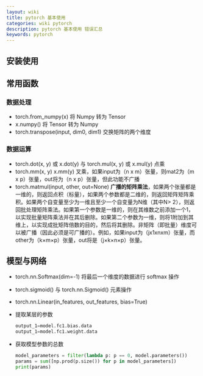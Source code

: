 ```yaml
---
layout: wiki
title: pytorch 基本使用
categories: wiki pytorch
description: pytorch 基本使用 错误汇总
keywords: pytorch
---
```


## 安装使用


## 常用函数

### 数据处理

+ torch.from_numpy(x) 将 Numpy 转为 Tensor 
+ x.numpy()   将 Tensor 转为 Numpy 
+ torch.transpose(input, dim0, dim1) 交换矩阵的两个维度

### 数据运算

+ torch.dot(x, y) 或 x.dot(y) 与 torch.mul(x, y) 或 x.mul(y)  点乘
+ torch.mm(x, y)  x.mm(y)   叉乘，如果input为（n x m）张量，则mat2为（m x p）张量，out将为（n x p）张量，但此功能不广播
+ torch.matmul(input, other, out=None) **广播的矩阵乘法**，如果两个张量都是一维的，则返回点积（标量），如果两个参数都是二维的，则返回矩阵矩阵乘积。如果两个自变量至少为一维且至少一个自变量为N维（其中N> 2），则返回批处理矩阵乘法。如果第一个参数是一维的，则在其维数之前添加一个1，以实现批量矩阵乘法并在其后删除。如果第二个参数为一维，则将1附加到其维上，以实现成批矩阵倍数的目的，然后将其删除。非矩阵（即批量）维度可以被广播（因此必须是可广播的）。例如，如果input为（jx1xnxm）张量，而other为（k×m×p）张量，out将是（j×k×n×p）张量。


## 模型与网络

+ torch.nn.Softmax(dim=-1) 将最后一个维度的数据进行 softmax 操作
+ torch.sigmoid() 与 torch.nn.Sigmoid() 元素操作
+ torch.nn.Linear(in_features, out_features, bias=True)

+ 提取某层的参数
    ```python
    output_1=model.fc1.bias.data
    output_1=model.fc1.weight.data
    ```
+ 获取模型参数的总数
    ```python
    model_parameters = filter(lambda p: p == 0, model.parameters())
    params = sum([np.prod(p.size()) for p in model_parameters])
    print(params)
    ```
